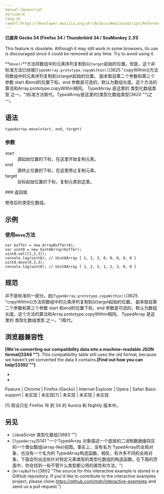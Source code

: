 ```yaml
---
manual:Javascript
version:0
lang:zh
rawUrl:https://developer.mozilla.org/zh-CN/docs/Web/JavaScript/Reference/Global_Objects/TypedArray/move
---
```






**已废弃 Gecko 34 (Firefox 34 / Thunderbird 34 / SeaMonkey 2.31)**<br></br>This feature is obsolete. Although it may still work in some browsers, its use is discouraged since it could be removed at any time. Try to avoid using it.





**`move()`**方法将数组中的元素序列复制到以`target`起始的位置。但是，这个非标准方法已经被[`TypedArray.prototype.copyWithin()`]3625 "copyWithin()方法将数组中的元素序列复制到以target起始的位置。 副本取自第二个参数和第三个参数 start 和end的位置下标。end 参数是可选的，默认为数组长度。这个方法的算法和Array.prototype.copyWithin相同。 TypedArray 是这里的 类型化数组类型 之一。")标准方法取代。*TypedArray*是这里的[类型化数组类型]3620 "")之一。


## 语法<a name="语法"></a>

```
typedarray.move(start, end, target)

```

### 参数<a name="参数"></a>
<dl><dt id=''>start</dt><dd>源起始位置的下标，在这里开始复制元素。</dd><dt id=''>end</dt><dd>源终止位置的下标，在这里停止复制元素。</dd><dt id=''>target</dt><dd>目标起始位置的下标，复制元素到这里。</dd></dl>
### 返回值<a name="返回值"></a>


修改后的类型化数组。


## 示例<a name="示例"></a>

### 使用`move`方法<a name="使用_move_方法"></a>

```
var buffer = new ArrayBuffer(8);
var uint8 = new Uint8Array(buffer);
uint8.set([1,2,3]);
console.log(uint8); // Uint8Array [ 1, 2, 3, 0, 0, 0, 0, 0 ]
uint8.move(0,3,3);
console.log(uint8); // Uint8Array [ 1, 2, 3, 1, 2, 3, 0, 0 ]
```

## 规范<a name="规范"></a>


并不是标准的一部分。由[`TypedArray.prototype.copyWithin()`]3625 "copyWithin()方法将数组中的元素序列复制到以target起始的位置。 副本取自第二个参数和第三个参数 start 和end的位置下标。end 参数是可选的，默认为数组长度。这个方法的算法和Array.prototype.copyWithin相同。 TypedArray 是这里的 类型化数组类型 之一。")取代。


## 浏览器兼容性<a name="浏览器兼容性"></a>


**[We&#39;re converting our compatibility data into a machine-readable JSON format]3344 "")**. This compatibility table still uses the old format, because we haven&#39;t yet converted the data it contains.**[Find out how you can help!]3392 "")**


* 
* 

Feature | Chrome | Firefox (Gecko) | Internet Explorer | Opera | Safari 
Basic support | 未实现 | 未实现[1] | 未实现 | 未实现 | 未实现 





[1] 假设只在 Firefox 16 到 34 的 Aurora 和 Nightly 版本中。


## 另见<a name="另见"></a>

* [JavaScript 类型化数组]3683 "")
* [`TypedArray`]5141 "一个TypedArray 对象描述一个底层的二进制数据缓存区的一个类似数组(array-like)视图。事实上，没有名为 TypedArray的全局对象，也没有一个名为的 TypedArray构造函数。相反，有许多不同的全局对象，下面会列出这些针对特定元素类型的类型化数组的构造函数。在下面的页面中，你会找到一些不管什么类型都公用的属性和方法。")
* [`ArrayBuffer`]3602 "The source for this interactive example is stored in a GitHub repository. If you'd like to contribute to the interactive examples project, please clone https://github.com/mdn/interactive-examples and send us a pull request.")



